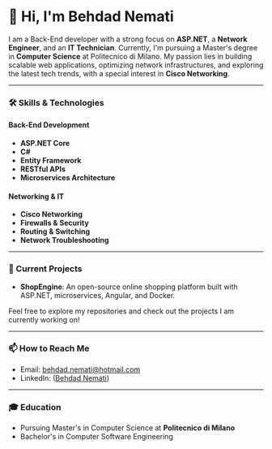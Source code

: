 # 👋 Hi, I'm Behdad Nemati

I am a Back-End developer with a strong focus on **ASP.NET**, a **Network Engineer**, and an **IT Technician**. Currently, I'm pursuing a Master's degree in **Computer Science** at Politecnico di Milano. My passion lies in building scalable web applications, optimizing network infrastructures, and exploring the latest tech trends, with a special interest in **Cisco Networking**.

---

### 🛠️ Skills & Technologies

#### Back-End Development
- **ASP.NET Core**
- **C#**
- **Entity Framework**
- **RESTful APIs**
- **Microservices Architecture**

  
#### Networking & IT
- **Cisco Networking**
- **Firewalls & Security**
- **Routing & Switching**
- **Network Troubleshooting**

---

### 🔭 Current Projects
- **ShopEngine**: An open-source online shopping platform built with ASP.NET, microservices, Angular, and Docker.
  
Feel free to explore my repositories and check out the projects I am currently working on!

---

### 📫 How to Reach Me
- Email: behdad.nemati@hotmail.com
- LinkedIn: ([Behdad Nemati](https://www.linkedin.com/in/behdad-nemati-424698119/))

---

### 🎓 Education
- Pursuing Master's in Computer Science at **Politecnico di Milano**
- Bachelor's in Computer Software Engineering
